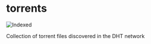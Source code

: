 torrents 
========
![Indexed](https://img.shields.io/badge/indexed-183970-blue)

Collection of torrent files discovered in the DHT network
